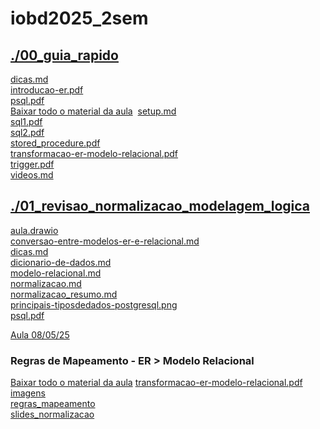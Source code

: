# iobd2025_2sem <br>
## [./00_guia_rapido](https://github.com/IgorAvilaPereira/iobd2025_2sem/tree/main/./00_guia_rapido) <br>
[dicas.md](https://github.com/IgorAvilaPereira/iobd2025_2sem/blob/main/./00_guia_rapido/dicas.md) <br>
[introducao-er.pdf](https://github.com/IgorAvilaPereira/iobd2025_2sem/blob/main/./00_guia_rapido/introducao-er.pdf) <br>
[psql.pdf](https://github.com/IgorAvilaPereira/iobd2025_2sem/blob/main/./00_guia_rapido/psql.pdf) <br>
[Baixar todo o material da aula](https://download-directory.github.io/?url=http://github.com/IgorAvilaPereira/pbd2025_2sem/tree/main/00_guia_rapido)
&nbsp;[setup.md](https://github.com/IgorAvilaPereira/iobd2025_2sem/blob/main/./00_guia_rapido/setup.md) <br>
[sql1.pdf](https://github.com/IgorAvilaPereira/iobd2025_2sem/blob/main/./00_guia_rapido/sql1.pdf) <br>
[sql2.pdf](https://github.com/IgorAvilaPereira/iobd2025_2sem/blob/main/./00_guia_rapido/sql2.pdf) <br>
[stored_procedure.pdf](https://github.com/IgorAvilaPereira/iobd2025_2sem/blob/main/./00_guia_rapido/stored_procedure.pdf) <br>
[transformacao-er-modelo-relacional.pdf](https://github.com/IgorAvilaPereira/iobd2025_2sem/blob/main/./00_guia_rapido/transformacao-er-modelo-relacional.pdf) <br>
[trigger.pdf](https://github.com/IgorAvilaPereira/iobd2025_2sem/blob/main/./00_guia_rapido/trigger.pdf) <br>
[videos.md](https://github.com/IgorAvilaPereira/iobd2025_2sem/blob/main/./00_guia_rapido/videos.md) <br>
## [./01_revisao_normalizacao_modelagem_logica](https://github.com/IgorAvilaPereira/iobd2025_2sem/tree/main/./01_revisao_normalizacao_modelagem_logica) <br>
[aula.drawio](https://github.com/IgorAvilaPereira/iobd2025_2sem/blob/main/./01_revisao_normalizacao_modelagem_logica/aula.drawio) <br>
[conversao-entre-modelos-er-e-relacional.md](https://github.com/IgorAvilaPereira/iobd2025_2sem/blob/main/./01_revisao_normalizacao_modelagem_logica/conversao-entre-modelos-er-e-relacional.md) <br>
[dicas.md](https://github.com/IgorAvilaPereira/iobd2025_2sem/blob/main/./01_revisao_normalizacao_modelagem_logica/dicas.md) <br>
[dicionario-de-dados.md](https://github.com/IgorAvilaPereira/iobd2025_2sem/blob/main/./01_revisao_normalizacao_modelagem_logica/dicionario-de-dados.md) <br>
[modelo-relacional.md](https://github.com/IgorAvilaPereira/iobd2025_2sem/blob/main/./01_revisao_normalizacao_modelagem_logica/modelo-relacional.md) <br>
[normalizacao.md](https://github.com/IgorAvilaPereira/iobd2025_2sem/blob/main/./01_revisao_normalizacao_modelagem_logica/normalizacao.md) <br>
[normalizacao_resumo.md](https://github.com/IgorAvilaPereira/iobd2025_2sem/blob/main/./01_revisao_normalizacao_modelagem_logica/normalizacao_resumo.md) <br>
[principais-tiposdedados-postgresql.png](https://github.com/IgorAvilaPereira/iobd2025_2sem/blob/main/./01_revisao_normalizacao_modelagem_logica/principais-tiposdedados-postgresql.png) <br>
[psql.pdf](https://github.com/IgorAvilaPereira/iobd2025_2sem/blob/main/./01_revisao_normalizacao_modelagem_logica/psql.pdf) <br>

<!--
* [transformacao-er-relacional-autorelacionamento](https://github.com/IgorAvilaPereira/pmbd2025_1sem/blob/main/4_modelagem_logica/exemplos/exemplo-transformacao-er-relacional-autorelacionamento.dia)
* [transformacao-er-relacional-composto](https://github.com/IgorAvilaPereira/pmbd2025_1sem/blob/main/4_modelagem_logica/exemplos/exemplo-transformacao-er-relacional-composto.dia)
* [transformacao-er-relacional-multivalorado](https://github.com/IgorAvilaPereira/pmbd2025_1sem/blob/main/4_modelagem_logica/exemplos/exemplo-transformacao-er-relacional-multivalorado.dia)
* [transformacao-er-relacional-heranca](https://github.com/IgorAvilaPereira/pmbd2025_1sem/blob/main/4_modelagem_logica/exemplos/exemplo-transformacao-er-relacional-heranca.dia)
* [transformacao-er-relacional-entidade-fraca](https://github.com/IgorAvilaPereira/pmbd2025_1sem/blob/main/4_modelagem_logica/exemplos/exemplo-transformacao-er-relacional-entidade-fraca.dia)
-->

[Aula 08/05/25](https://www.youtube.com/watch?v=9lpbT6WpkkM)

<!--
### Regras de Normalização

1. **1ª Forma Normal (1FN):** Eliminar grupos repetitivos e garantir que cada campo contenha um único valor
2. **2ª Forma Normal (2FN):** Estar na 1FN e todos os atributos não-chave devem depender totalmente da chave primária
3. **3ª Forma Normal (3FN):** Estar na 2FN e não ter dependências transitivas
-->

### Regras de Mapeamento - ER > Modelo Relacional

[Baixar todo o material da aula](https://download-directory.github.io/?url=http://github.com/IgorAvilaPereira/pmbd2025_1sem/tree/main/./06_revisao_normalizacao_modelagem_logica)
[transformacao-er-modelo-relacional.pdf](https://github.com/IgorAvilaPereira/iobd2025_2sem/blob/main/./01_revisao_normalizacao_modelagem_logica/transformacao-er-modelo-relacional.pdf) <br>
[imagens](https://github.com/IgorAvilaPereira/iobd2025_2sem/blob/main/./01_revisao_normalizacao_modelagem_logica/imagens) <br>
[regras_mapeamento](https://github.com/IgorAvilaPereira/iobd2025_2sem/blob/main/./01_revisao_normalizacao_modelagem_logica/regras_mapeamento) <br>
[slides_normalizacao](https://github.com/IgorAvilaPereira/iobd2025_2sem/blob/main/./01_revisao_normalizacao_modelagem_logica/slides_normalizacao) <br>
